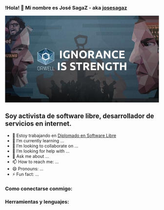 ### !Hola! 👋 Mi nombre es José SagaZ - aka [josesagaz](https://sagaz.info.bo/es/)

![I am GitHub read me generator creator](ignoranceIsStrength.jpg)

## Soy activista de software libre, desarrollador de servicios en internet.

- 🔭 Estoy trabajando en [Diplomado en Software Libre]()
- 🌱 I’m currently learning ...
- 👯 I’m looking to collaborate on ...
- 🤔 I’m looking for help with ...
- 💬 Ask me about ...
- 📫 How to reach me: ...
- 😄 Pronouns: ...
- ⚡ Fun fact: ...

### Como conectarse conmigo:



### Herramientas y lenguajes:





